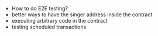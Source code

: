 - How to do E2E testing?
- better ways to have the singer address inside the contract 
- executing arbitrary code in the contract
- testing scheduled transactions

